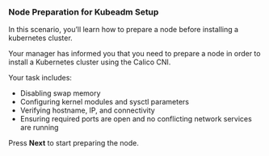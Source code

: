 ### Node Preparation for Kubeadm Setup

In this scenario, you’ll learn how to prepare a node before installing a kubernetes cluster.

Your manager has informed you that you need to prepare a node in order to install a Kubernetes cluster using the Calico CNI.

Your task includes:
- Disabling swap memory
- Configuring kernel modules and sysctl parameters
- Verifying hostname, IP, and connectivity
- Ensuring required ports are open and no conflicting network services are running

Press **Next** to start preparing the node.

